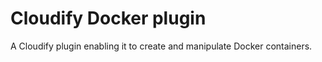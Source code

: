 Cloudify Docker plugin
======================

A Cloudify plugin enabling it to create and manipulate Docker containers.
